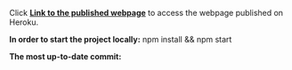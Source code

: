 Click **[Link to the published webpage]()** to access the webpage published on Heroku.

**In order to start the project locally:**
npm install && npm start

**The most up-to-date commit:**
